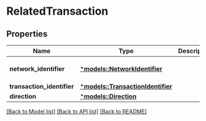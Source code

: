 # RelatedTransaction

## Properties
Name | Type | Description | Notes
------------ | ------------- | ------------- | -------------
**network_identifier** | [***models::NetworkIdentifier**](NetworkIdentifier.md) |  | [optional] [default to None]
**transaction_identifier** | [***models::TransactionIdentifier**](TransactionIdentifier.md) |  | 
**direction** | [***models::Direction**](Direction.md) |  | 

[[Back to Model list]](../README.md#documentation-for-models) [[Back to API list]](../README.md#documentation-for-api-endpoints) [[Back to README]](../README.md)


